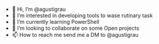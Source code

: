 - 👋 Hi, I’m @agustigrau
- 👀 I’m interested in developing tools to wase rutinary task
- 🌱 I’m currently learning PowerShell
- 💞️ I’m looking to collaborate on some Open projects
- 📫 How to reach me send me a DM to @agustigrau

